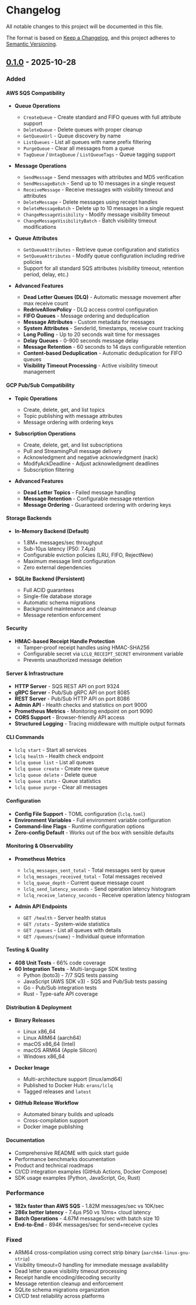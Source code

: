 # Changelog

All notable changes to this project will be documented in this file.

The format is based on [Keep a Changelog](https://keepachangelog.com/en/1.1.0/),
and this project adheres to [Semantic Versioning](https://semver.org/spec/v2.0.0.html).

## [0.1.0] - 2025-10-28

### Added

#### AWS SQS Compatibility
- **Queue Operations**
  - `CreateQueue` - Create standard and FIFO queues with full attribute support
  - `DeleteQueue` - Delete queues with proper cleanup
  - `GetQueueUrl` - Queue discovery by name
  - `ListQueues` - List all queues with name prefix filtering
  - `PurgeQueue` - Clear all messages from a queue
  - `TagQueue` / `UntagQueue` / `ListQueueTags` - Queue tagging support

- **Message Operations**
  - `SendMessage` - Send messages with attributes and MD5 verification
  - `SendMessageBatch` - Send up to 10 messages in a single request
  - `ReceiveMessage` - Receive messages with visibility timeout and attributes
  - `DeleteMessage` - Delete messages using receipt handles
  - `DeleteMessageBatch` - Delete up to 10 messages in a single request
  - `ChangeMessageVisibility` - Modify message visibility timeout
  - `ChangeMessageVisibilityBatch` - Batch visibility timeout modifications

- **Queue Attributes**
  - `GetQueueAttributes` - Retrieve queue configuration and statistics
  - `SetQueueAttributes` - Modify queue configuration including redrive policies
  - Support for all standard SQS attributes (visibility timeout, retention period, delay, etc.)

- **Advanced Features**
  - **Dead Letter Queues (DLQ)** - Automatic message movement after max receive count
  - **RedriveAllowPolicy** - DLQ access control configuration
  - **FIFO Queues** - Message ordering and deduplication
  - **Message Attributes** - Custom metadata for messages
  - **System Attributes** - SenderId, timestamps, receive count tracking
  - **Long Polling** - Up to 20 seconds wait time for messages
  - **Delay Queues** - 0-900 seconds message delay
  - **Message Retention** - 60 seconds to 14 days configurable retention
  - **Content-based Deduplication** - Automatic deduplication for FIFO queues
  - **Visibility Timeout Processing** - Active visibility timeout management

#### GCP Pub/Sub Compatibility
- **Topic Operations**
  - Create, delete, get, and list topics
  - Topic publishing with message attributes
  - Message ordering with ordering keys

- **Subscription Operations**
  - Create, delete, get, and list subscriptions
  - Pull and StreamingPull message delivery
  - Acknowledgment and negative acknowledgment (nack)
  - ModifyAckDeadline - Adjust acknowledgment deadlines
  - Subscription filtering

- **Advanced Features**
  - **Dead Letter Topics** - Failed message handling
  - **Message Retention** - Configurable message retention
  - **Message Ordering** - Guaranteed ordering with ordering keys

#### Storage Backends
- **In-Memory Backend (Default)**
  - 1.8M+ messages/sec throughput
  - Sub-10µs latency (P50: 7.4µs)
  - Configurable eviction policies (LRU, FIFO, RejectNew)
  - Maximum message limit configuration
  - Zero external dependencies

- **SQLite Backend (Persistent)**
  - Full ACID guarantees
  - Single-file database storage
  - Automatic schema migrations
  - Background maintenance and cleanup
  - Message retention enforcement

#### Security
- **HMAC-based Receipt Handle Protection**
  - Tamper-proof receipt handles using HMAC-SHA256
  - Configurable secret via `LCLQ_RECEIPT_SECRET` environment variable
  - Prevents unauthorized message deletion

#### Server & Infrastructure
- **HTTP Server** - SQS REST API on port 9324
- **gRPC Server** - Pub/Sub gRPC API on port 8085
- **REST Server** - Pub/Sub HTTP API on port 8086
- **Admin API** - Health checks and statistics on port 9000
- **Prometheus Metrics** - Monitoring endpoint on port 9090
- **CORS Support** - Browser-friendly API access
- **Structured Logging** - Tracing middleware with multiple output formats

#### CLI Commands
- `lclq start` - Start all services
- `lclq health` - Health check endpoint
- `lclq queue list` - List all queues
- `lclq queue create` - Create new queue
- `lclq queue delete` - Delete queue
- `lclq queue stats` - Queue statistics
- `lclq queue purge` - Clear all messages

#### Configuration
- **Config File Support** - TOML configuration (`lclq.toml`)
- **Environment Variables** - Full environment variable configuration
- **Command-line Flags** - Runtime configuration options
- **Zero-config Default** - Works out of the box with sensible defaults

#### Monitoring & Observability
- **Prometheus Metrics**
  - `lclq_messages_sent_total` - Total messages sent by queue
  - `lclq_messages_received_total` - Total messages received
  - `lclq_queue_depth` - Current queue message count
  - `lclq_send_latency_seconds` - Send operation latency histogram
  - `lclq_receive_latency_seconds` - Receive operation latency histogram

- **Admin API Endpoints**
  - `GET /health` - Server health status
  - `GET /stats` - System-wide statistics
  - `GET /queues` - List all queues with details
  - `GET /queues/{name}` - Individual queue information

#### Testing & Quality
- **408 Unit Tests** - 66% code coverage
- **60 Integration Tests** - Multi-language SDK testing
  - Python (boto3) - 7/7 SQS tests passing
  - JavaScript (AWS SDK v3) - SQS and Pub/Sub tests passing
  - Go - Pub/Sub integration tests
  - Rust - Type-safe API coverage

#### Distribution & Deployment
- **Binary Releases**
  - Linux x86_64
  - Linux ARM64 (aarch64)
  - macOS x86_64 (Intel)
  - macOS ARM64 (Apple Silicon)
  - Windows x86_64

- **Docker Image**
  - Multi-architecture support (linux/amd64)
  - Published to Docker Hub: `erans/lclq`
  - Tagged releases and `latest`

- **GitHub Release Workflow**
  - Automated binary builds and uploads
  - Cross-compilation support
  - Docker image publishing

#### Documentation
- Comprehensive README with quick start guide
- Performance benchmarks documentation
- Product and technical roadmaps
- CI/CD integration examples (GitHub Actions, Docker Compose)
- SDK usage examples (Python, JavaScript, Go, Rust)

### Performance
- **182x faster than AWS SQS** - 1.82M messages/sec vs 10K/sec
- **286x better latency** - 7.4µs P50 vs 10ms+ cloud latency
- **Batch Operations** - 4.67M messages/sec with batch size 10
- **End-to-End** - 894K messages/sec for send+receive cycles

### Fixed
- ARM64 cross-compilation using correct strip binary (`aarch64-linux-gnu-strip`)
- Visibility timeout=0 handling for immediate message availability
- Dead letter queue visibility timeout processing
- Receipt handle encoding/decoding security
- Message retention cleanup and enforcement
- SQLite schema migrations organization
- CI/CD test reliability across platforms

[0.1.0]: https://github.com/erans/lclq/releases/tag/v0.1.0
